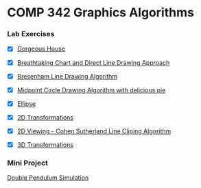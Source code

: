# COMP 342 Graphics Algorithms


### Lab Exercises 

- [x] [Gorgeous House](https://adityathebe.github.io/KU/COMP%20342/Lab1/)
- [x] [Breathtaking Chart and Direct Line Drawing Approach](https://adityathebe.github.io/KU/COMP%20342/Lab2/)
- [x] [Bresenham Line Drawing Algorithm](https://adityathebe.github.io/KU/COMP%20342/Lab3/)
- [x] [Midpoint Circle Drawing Algorithm with delicious pie](https://adityathebe.github.io/KU/COMP%20342/Lab41/)
- [x] [Ellipse](https://adityathebe.github.io/KU/COMP%20342/Lab5/)
- [x] [2D Transformations](https://adityathebe.github.io/KU/COMP%20342/Lab6/)
- [x] [2D Viewing - Cohen Sutherland Line Cliping Algorithm](https://adityathebe.github.io/KU/COMP%20342/Lab7/)
- [x] [3D Transformations](https://adityathebe.github.io/KU/COMP%20342/Lab7/)


### Mini Project

[Double Pendulum Simulation](https://adityathebe.github.io/KU/COMP%20342/Project)